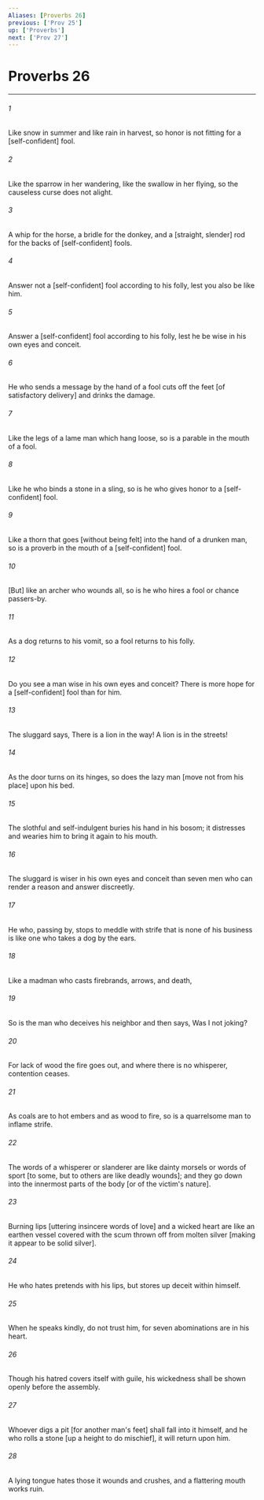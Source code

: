 ```yaml
---
Aliases: [Proverbs 26]
previous: ['Prov 25']
up: ['Proverbs']
next: ['Prov 27']
---
```

# Proverbs 26

***














###### 1 






Like snow in summer and like rain in harvest, so honor is not fitting for a [self-confident] fool. 













###### 2 






Like the sparrow in her wandering, like the swallow in her flying, so the causeless curse does not alight. 













###### 3 






A whip for the horse, a bridle for the donkey, and a [straight, slender] rod for the backs of [self-confident] fools. 













###### 4 






Answer not a [self-confident] fool according to his folly, lest you also be like him. 













###### 5 






Answer a [self-confident] fool according to his folly, lest he be wise in his own eyes and conceit. 













###### 6 






He who sends a message by the hand of a fool cuts off the feet [of satisfactory delivery] and drinks the damage. 













###### 7 






Like the legs of a lame man which hang loose, so is a parable in the mouth of a fool. 













###### 8 






Like he who binds a stone in a sling, so is he who gives honor to a [self-confident] fool. 













###### 9 






Like a thorn that goes [without being felt] into the hand of a drunken man, so is a proverb in the mouth of a [self-confident] fool. 













###### 10 






[But] like an archer who wounds all, so is he who hires a fool or chance passers-by. 













###### 11 






As a dog returns to his vomit, so a fool returns to his folly. 













###### 12 






Do you see a man wise in his own eyes and conceit? There is more hope for a [self-confident] fool than for him. 













###### 13 






The sluggard says, There is a lion in the way! A lion is in the streets! 













###### 14 






As the door turns on its hinges, so does the lazy man [move not from his place] upon his bed. 













###### 15 






The slothful and self-indulgent buries his hand in his bosom; it distresses and wearies him to bring it again to his mouth. 













###### 16 






The sluggard is wiser in his own eyes and conceit than seven men who can render a reason and answer discreetly. 













###### 17 






He who, passing by, stops to meddle with strife that is none of his business is like one who takes a dog by the ears. 













###### 18 






Like a madman who casts firebrands, arrows, and death, 













###### 19 






So is the man who deceives his neighbor and then says, Was I not joking? 













###### 20 






For lack of wood the fire goes out, and where there is no whisperer, contention ceases. 













###### 21 






As coals are to hot embers and as wood to fire, so is a quarrelsome man to inflame strife. 













###### 22 






The words of a whisperer or slanderer are like dainty morsels or words of sport [to some, but to others are like deadly wounds]; and they go down into the innermost parts of the body [or of the victim's nature]. 













###### 23 






Burning lips [uttering insincere words of love] and a wicked heart are like an earthen vessel covered with the scum thrown off from molten silver [making it appear to be solid silver]. 













###### 24 






He who hates pretends with his lips, but stores up deceit within himself. 













###### 25 






When he speaks kindly, do not trust him, for seven abominations are in his heart. 













###### 26 






Though his hatred covers itself with guile, his wickedness shall be shown openly before the assembly. 













###### 27 






Whoever digs a pit [for another man's feet] shall fall into it himself, and he who rolls a stone [up a height to do mischief], it will return upon him. 













###### 28 






A lying tongue hates those it wounds and crushes, and a flattering mouth works ruin.

